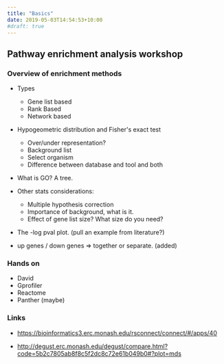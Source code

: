 ```yaml
---
title: "Basics"
date: 2019-05-03T14:54:53+10:00
#draft: true
---
```

## Pathway enrichment analysis workshop

### Overview of enrichment methods
- Types
    - Gene list based
    - Rank Based
    - Network based
- Hypogeometric distribution and Fisher's exact test 
    - Over/under representation?
    - Background list
    - Select organism
    - Difference between database and tool and both
- What is GO? A tree.
- Other stats considerations:
    - Multiple hypothesis correction
    - Importance of background, what is it.
    - Effect of gene list size? What size do you need?

- The -log pval plot. (pull an example from literature?) 
- up genes / down genes => together or separate. (added)

### Hands on
- David
- Gprofiler
- Reactome
- Panther (maybe)



### Links

* https://bioinformatics3.erc.monash.edu/rsconnect/connect/#/apps/40


* http://degust.erc.monash.edu/degust/compare.html?code=5b2c7805ab8f8c5f2dc8c72e61b049b0#?plot=mds


